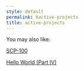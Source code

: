```yaml
---
style: default
permalink: Xactive-projects
title: active-projects
---
```

You may also like:

[SCP-100](http://scp-wiki.net/scp-100)

[Hello World (Part IV)](http://scp-wiki.net/hello-world-part-iv)
